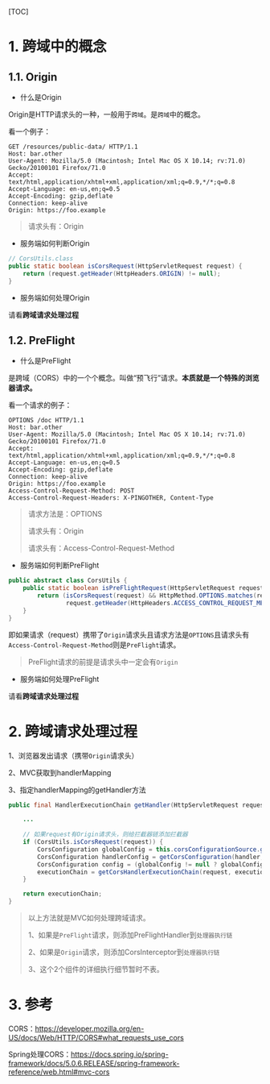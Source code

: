 [TOC]

# 1. 跨域中的概念

## 1.1. Origin

* 什么是Origin

Origin是HTTP请求头的一种，一般用于`跨域`。是`跨域`中的概念。

看一个例子：

```http
GET /resources/public-data/ HTTP/1.1
Host: bar.other
User-Agent: Mozilla/5.0 (Macintosh; Intel Mac OS X 10.14; rv:71.0) Gecko/20100101 Firefox/71.0
Accept: text/html,application/xhtml+xml,application/xml;q=0.9,*/*;q=0.8
Accept-Language: en-us,en;q=0.5
Accept-Encoding: gzip,deflate
Connection: keep-alive
Origin: https://foo.example
```

> 请求头有：Origin

* 服务端如何判断Origin

```java
// CorsUtils.class
public static boolean isCorsRequest(HttpServletRequest request) {
    return (request.getHeader(HttpHeaders.ORIGIN) != null);
}
```

* 服务端如何处理Origin

请看**跨域请求处理过程**

## 1.2. PreFlight

* 什么是PreFlight

是跨域（CORS）中的一个个概念。叫做“预飞行”请求。**本质就是一个特殊的浏览器请求。**

看一个请求的例子：

```http
OPTIONS /doc HTTP/1.1
Host: bar.other
User-Agent: Mozilla/5.0 (Macintosh; Intel Mac OS X 10.14; rv:71.0) Gecko/20100101 Firefox/71.0
Accept: text/html,application/xhtml+xml,application/xml;q=0.9,*/*;q=0.8
Accept-Language: en-us,en;q=0.5
Accept-Encoding: gzip,deflate
Connection: keep-alive
Origin: https://foo.example
Access-Control-Request-Method: POST
Access-Control-Request-Headers: X-PINGOTHER, Content-Type
```

> 请求方法是：OPTIONS
>
> 请求头有：Origin
>
> 请求头有：Access-Control-Request-Method

* 服务端如何判断PreFlight

```java
public abstract class CorsUtils {
	public static boolean isPreFlightRequest(HttpServletRequest request) {
		return (isCorsRequest(request) && HttpMethod.OPTIONS.matches(request.getMethod()) &&
				request.getHeader(HttpHeaders.ACCESS_CONTROL_REQUEST_METHOD) != null);
	}
}
```

即如果请求（request）携带了`Origin`请求头且请求方法是`OPTIONS`且请求头有`Access-Control-Request-Method`则是`PreFlight`请求。

> PreFlight请求的前提是请求头中一定会有`Origin`

* 服务端如何处理PreFlight

请看**跨域请求处理过程**



# 2. 跨域请求处理过程

1、浏览器发出请求（携带`Origin`请求头）

2、MVC获取到handlerMapping

3、指定handlerMapping的getHandler方法

```java
public final HandlerExecutionChain getHandler(HttpServletRequest request) throws Exception {

    ...
    
    // 如果request有Origin请求头，则给拦截器链添加拦截器
    if (CorsUtils.isCorsRequest(request)) {
        CorsConfiguration globalConfig = this.corsConfigurationSource.getCorsConfiguration(request);
        CorsConfiguration handlerConfig = getCorsConfiguration(handler, request);
        CorsConfiguration config = (globalConfig != null ? globalConfig.combine(handlerConfig) : handlerConfig);
        executionChain = getCorsHandlerExecutionChain(request, executionChain, config);
    }

    return executionChain;
}
```

> 以上方法就是MVC如何处理跨域请求。
>
> 1、如果是`PreFlight`请求，则添加PreFlightHandler到`处理器执行链`
>
> 2、如果是`Origin`请求，则添加CorsInterceptor到`处理器执行链`
>
> 3、这个2个组件的详细执行细节暂时不表。



# 3. 参考

CORS：https://developer.mozilla.org/en-US/docs/Web/HTTP/CORS#what_requests_use_cors

Spring处理CORS：https://docs.spring.io/spring-framework/docs/5.0.6.RELEASE/spring-framework-reference/web.html#mvc-cors
